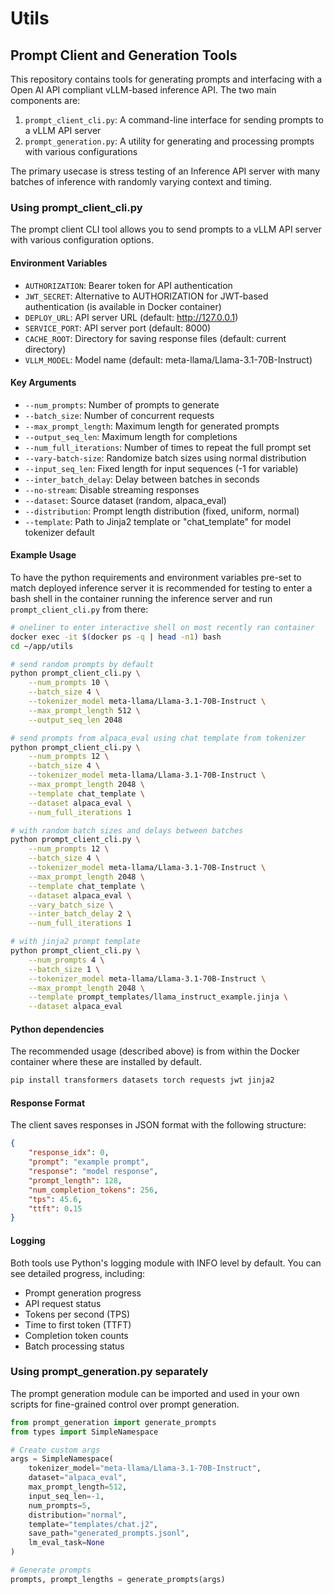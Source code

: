 # Utils


## Prompt Client and Generation Tools

This repository contains tools for generating prompts and interfacing with a Open AI API compliant vLLM-based inference API. The two main components are:

1. `prompt_client_cli.py`: A command-line interface for sending prompts to a vLLM API server
2. `prompt_generation.py`: A utility for generating and processing prompts with various configurations

The primary usecase is stress testing of an Inference API server with many batches of inference with randomly varying context and timing.

### Using prompt_client_cli.py

The prompt client CLI tool allows you to send prompts to a vLLM API server with various configuration options.

#### Environment Variables

- `AUTHORIZATION`: Bearer token for API authentication
- `JWT_SECRET`: Alternative to AUTHORIZATION for JWT-based authentication (is available in Docker container)
- `DEPLOY_URL`: API server URL (default: http://127.0.0.1)
- `SERVICE_PORT`: API server port (default: 8000)
- `CACHE_ROOT`: Directory for saving response files (default: current directory)
- `VLLM_MODEL`: Model name (default: meta-llama/Llama-3.1-70B-Instruct)

#### Key Arguments

- `--num_prompts`: Number of prompts to generate
- `--batch_size`: Number of concurrent requests
- `--max_prompt_length`: Maximum length for generated prompts
- `--output_seq_len`: Maximum length for completions
- `--num_full_iterations`: Number of times to repeat the full prompt set
- `--vary-batch-size`: Randomize batch sizes using normal distribution
- `--input_seq_len`: Fixed length for input sequences (-1 for variable)
- `--inter_batch_delay`: Delay between batches in seconds
- `--no-stream`: Disable streaming responses
- `--dataset`: Source dataset (random, alpaca_eval)
- `--distribution`: Prompt length distribution (fixed, uniform, normal)
- `--template`: Path to Jinja2 template or "chat_template" for model tokenizer default

#### Example Usage

To have the python requirements and environment variables pre-set to match deployed inference server
it is recommended for testing to enter a bash shell in the container running the inference server
and run `prompt_client_cli.py` from there:

```bash
# oneliner to enter interactive shell on most recently ran container
docker exec -it $(docker ps -q | head -n1) bash
cd ~/app/utils

# send random prompts by default
python prompt_client_cli.py \
    --num_prompts 10 \
    --batch_size 4 \
    --tokenizer_model meta-llama/Llama-3.1-70B-Instruct \
    --max_prompt_length 512 \
    --output_seq_len 2048

# send prompts from alpaca_eval using chat template from tokenizer
python prompt_client_cli.py \
    --num_prompts 12 \
    --batch_size 4 \
    --tokenizer_model meta-llama/Llama-3.1-70B-Instruct \
    --max_prompt_length 2048 \
    --template chat_template \
    --dataset alpaca_eval \
    --num_full_iterations 1

# with random batch sizes and delays between batches
python prompt_client_cli.py \
    --num_prompts 12 \
    --batch_size 4 \
    --tokenizer_model meta-llama/Llama-3.1-70B-Instruct \
    --max_prompt_length 2048 \
    --template chat_template \
    --dataset alpaca_eval \
    --vary_batch_size \
    --inter_batch_delay 2 \
    --num_full_iterations 1

# with jinja2 prompt template
python prompt_client_cli.py \
    --num_prompts 4 \
    --batch_size 1 \
    --tokenizer_model meta-llama/Llama-3.1-70B-Instruct \
    --max_prompt_length 2048 \
    --template prompt_templates/llama_instruct_example.jinja \
    --dataset alpaca_eval
```

#### Python dependencies

The recommended usage (described above) is from within the Docker container where these are installed by default.

```bash
pip install transformers datasets torch requests jwt jinja2
```

#### Response Format

The client saves responses in JSON format with the following structure:

```json
{
    "response_idx": 0,
    "prompt": "example prompt",
    "response": "model response",
    "prompt_length": 128,
    "num_completion_tokens": 256,
    "tps": 45.6,
    "ttft": 0.15
}
```

#### Logging

Both tools use Python's logging module with INFO level by default. You can see detailed progress, including:
- Prompt generation progress
- API request status
- Tokens per second (TPS)
- Time to first token (TTFT)
- Completion token counts
- Batch processing status

### Using prompt_generation.py separately

The prompt generation module can be imported and used in your own scripts for fine-grained control over prompt generation.

```python
from prompt_generation import generate_prompts
from types import SimpleNamespace

# Create custom args
args = SimpleNamespace(
    tokenizer_model="meta-llama/Llama-3.1-70B-Instruct",
    dataset="alpaca_eval",
    max_prompt_length=512,
    input_seq_len=-1,
    num_prompts=5,
    distribution="normal",
    template="templates/chat.j2",
    save_path="generated_prompts.jsonl",
    lm_eval_task=None
)

# Generate prompts
prompts, prompt_lengths = generate_prompts(args)
```

